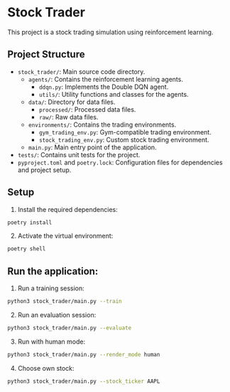 # Stock Trader

This project is a stock trading simulation using reinforcement learning.

## Project Structure

- `stock_trader/`: Main source code directory.
  - `agents/`: Contains the reinforcement learning agents.
    - `ddqn.py`: Implements the Double DQN agent.
    - `utils/`: Utility functions and classes for the agents.
  - `data/`: Directory for data files.
    - `processed/`: Processed data files.
    - `raw/`: Raw data files.
  - `environments/`: Contains the trading environments.
    - `gym_trading_env.py`: Gym-compatible trading environment.
    - `stock_trading_env.py`: Custom stock trading environment.
  - `main.py`: Main entry point of the application.
- `tests/`: Contains unit tests for the project.
- `pyproject.toml` and `poetry.lock`: Configuration files for dependencies and project setup.

## Setup

1. Install the required dependencies:

```sh
poetry install
```

2. Activate the virtual environment:

```sh
poetry shell
```

## Run the application:

1. Run a training session:

```sh
python3 stock_trader/main.py --train
```

2. Run an evaluation session:

```sh
python3 stock_trader/main.py --evaluate
```

3. Run with human mode:

```sh
python3 stock_trader/main.py --render_mode human
```

4. Choose own stock:

```sh
python3 stock_trader/main.py --stock_ticker AAPL
```
